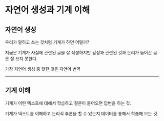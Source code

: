 # 자연어 생성과 기계 이해



## 자연어 생성

우리가 말하고 쓰는 것처럼 기계가 하면 어떨까?

지금은 기계가 사실에 관련된 글을 잘 작성하지만 감정과 관련된 것과 논리가 들어간 글은 잘 쓰지 못한다.

가장 자연어 생성 중 핫한 것은 자연어 번역



<hr>

## 기계 이해



기계가 어떤 텍스트에 대해서 학습하고 질문이 들어오면 답변을 하는 것.

기계가 텍스트를 이해하고 논리적 추론을 할 수 있는지 데이터를 통해서 학습해 보는 것.

